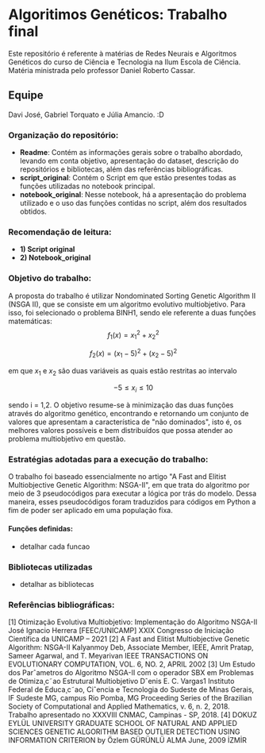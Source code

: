 # Algoritimos Genéticos: Trabalho final
Este repositório é referente à matérias de Redes Neurais e Algoritmos Genéticos do curso de Ciência e Tecnologia na Ilum Escola de Ciência. Matéria ministrada pelo professor Daniel Roberto Cassar.

## Equipe 
Davi José, Gabriel Torquato e Júlia Amancio. :D

### Organização do repositório:
* __Readme__: Contém as informações gerais sobre o trabalho abordado, levando em conta objetivo, apresentação do dataset, descrição do repositórios e bibliotecas, além das referências bibliográficas.
* __script_original__: Contém o Script em que estão presentes todas as funções utilizadas no notebook principal.
* __notebook_original__: Nesse notebook, há a apresentação do problema utilizado e o uso das funções contidas no script, além dos resultados obtidos.

### Recomendação de leitura:
* __1) Script original__
* __2) Notebook_original__

### Objetivo do trabalho: 
A proposta do trabalho é utilizar Nondominated Sorting Genetic Algorithm II (NSGA II), que se consiste em um algoritmo evolutivo multiobjetivo. Para isso, foi selecionado o problema BINH1, sendo ele referente a duas funções matemáticas: 
$$f_1(x) = x_1^2 + x_2^2$$ 

$$f_2(x) = (x_1 - 5)^2 + (x_2 - 5)^2$$

em que $x_1$ e $x_2$ são duas variáveis as quais estão restritas ao intervalo

$$ -5 \leq x_i \leq 10$$ 

sendo i = 1,2. O objetivo resume-se à minimização das duas funções através do algoritmo genético, encontrando e retornando um conjunto de valores que apresentam a característica de "não dominados", isto é, os melhores valores possíveis e bem distribuídos que possa atender ao problema multiobjetivo em questão.

### Estratégias adotadas para a execução do trabalho:
O trabalho foi baseado essencialmente no artigo "A Fast and Elitist Multiobjective Genetic Algorithm: NSGA-II", em que trata do algoritmo por meio de 3 pseudocódigos para executar a lógica por trás do modelo. Dessa maneira, esses pseudocódigos foram traduzidos para códigos em Python a fim de poder ser aplicado em uma população fixa. 

#### Funções definidas:
* detalhar cada funcao

### Bibliotecas utilizadas 
* detalhar as bibliotecas

### Referências bibliográficas:
[1] Otimização Evolutiva Multiobjetivo: Implementação do
Algoritmo NSGA-II José Ignacio Herrera [FEEC/UNICAMP] XXIX Congresso de Iniciação Científica da UNICAMP – 2021
[2] A Fast and Elitist Multiobjective Genetic Algorithm:
NSGA-II Kalyanmoy Deb, Associate Member, IEEE, Amrit Pratap, Sameer Agarwal, and T. Meyarivan IEEE TRANSACTIONS ON EVOLUTIONARY COMPUTATION, VOL. 6, NO. 2, APRIL 2002
[3] Um Estudo dos Parˆametros do Algoritmo NSGA-II com o
operador SBX em Problemas de Otimiza¸c˜ao Estrutural
Multiobjetivo
Dˆenis E. C. Vargas1
Instituto Federal de Educa¸c˜ao, Ciˆencia e Tecnologia do Sudeste de Minas Gerais, IF Sudeste MG,
campus Rio Pomba, MG
Proceeding Series of the Brazilian Society of Computational and Applied Mathematics, v. 6, n. 2, 2018.
Trabalho apresentado no XXXVIII CNMAC, Campinas - SP, 2018.
[4] DOKUZ EYLÜL UNIVERSITY
GRADUATE SCHOOL OF NATURAL AND APPLIED SCIENCES
GENETIC ALGORITHM BASED OUTLIER
DETECTION USING INFORMATION CRITERION by Özlem GÜRÜNLÜ ALMA June, 2009 İZMİR







